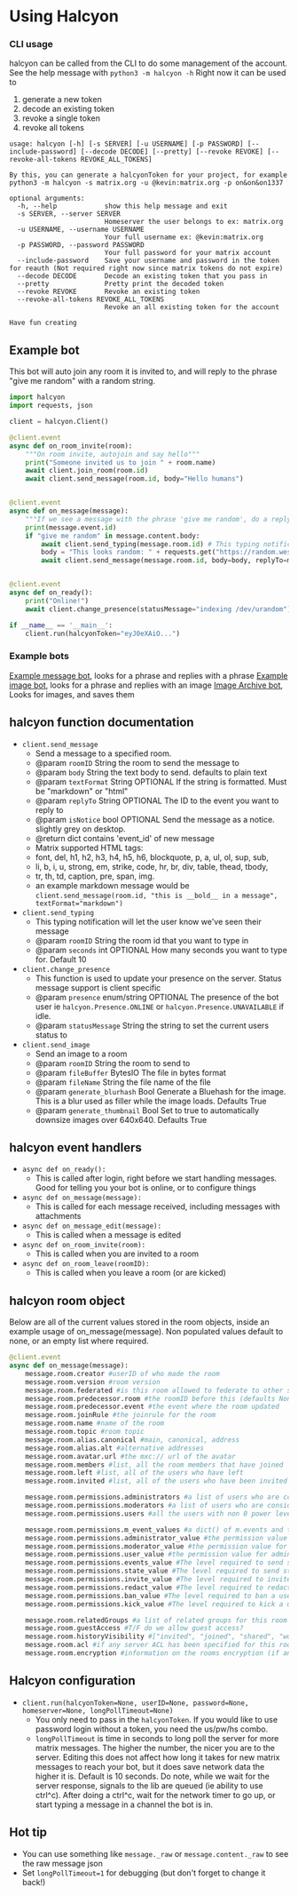 # Using Halcyon

### CLI usage
halcyon can be called from the CLI to do some management of the account. \
See the help message with `python3 -m halcyon -h`
Right now it can be used to
1. generate a new token
2. decode an existing token
3. revoke a single token
4. revoke all tokens

```
usage: halcyon [-h] [-s SERVER] [-u USERNAME] [-p PASSWORD] [--include-password] [--decode DECODE] [--pretty] [--revoke REVOKE] [--revoke-all-tokens REVOKE_ALL_TOKENS]

By this, you can generate a halcyonToken for your project, for example python3 -m halcyon -s matrix.org -u @kevin:matrix.org -p on&on&on1337

optional arguments:
  -h, --help            show this help message and exit
  -s SERVER, --server SERVER
                        Homeserver the user belongs to ex: matrix.org
  -u USERNAME, --username USERNAME
                        Your full username ex: @kevin:matrix.org
  -p PASSWORD, --password PASSWORD
                        Your full password for your matrix account
  --include-password    Save your username and password in the token for reauth (Not required right now since matrix tokens do not expire)
  --decode DECODE       Decode an existing token that you pass in
  --pretty              Pretty print the decoded token
  --revoke REVOKE       Revoke an existing token
  --revoke-all-tokens REVOKE_ALL_TOKENS
                        Revoke an all existing token for the account

Have fun creating
```

## Example bot
This bot will auto join any room it is invited to, and will reply to the phrase "give me random" with a random string.
```python
import halcyon
import requests, json

client = halcyon.Client()

@client.event
async def on_room_invite(room):
    """On room invite, autojoin and say hello"""
    print("Someone invited us to join " + room.name)
    await client.join_room(room.id)
    await client.send_message(room.id, body="Hello humans")


@client.event
async def on_message(message):
    """If we see a message with the phrase 'give me random', do a reply message with 32 random characters"""
    print(message.event.id)
    if "give me random" in message.content.body:
        await client.send_typing(message.room.id) # This typing notification will let the user know we've seen their message
        body = "This looks random: " + requests.get("https://random.wesring.com").json()["value"]
        await client.send_message(message.room.id, body=body, replyTo=message.event.id)


@client.event
async def on_ready():
    print("Online!")
    await client.change_presence(statusMessage="indexing /dev/urandom")

if __name__ == '__main__':
    client.run(halcyonToken="eyJ0eXAiO...")
```

### Example bots

[Example message bot](./examples/basic_message_bot.py), looks for a phrase and replies with a phrase
[Example image bot](./examples/basic_image_bot.py), looks for a phrase and replies with an image
[Image Archive bot](./examples/image_archive_bot.py), Looks for images, and saves them

## halcyon function documentation
+ `client.send_message`
    + Send a message to a specified room.
    + @param `roomID` String the room to send the message to
    + @param `body` String the text body to send. defaults to plain text
    + @param `textFormat` String OPTIONAL If the string is formatted. Must be "markdown" or "html"
    + @param `replyTo` String OPTIONAL The ID to the event you want to reply to
    + @param `isNotice` bool OPTIONAL Send the message as a notice. slightly grey on desktop.
    + @return dict contains 'event_id' of new message
    + Matrix supported HTML tags:
    + font, del, h1, h2, h3, h4, h5, h6, blockquote, p, a, ul, ol, sup, sub, 
    + li, b, i, u, strong, em, strike, code, hr, br, div, table, thead, tbody, 
    + tr, th, td, caption, pre, span, img.
    + an example markdown message would be `client.send_message(room.id, "this is __bold__ in a message", textFormat="markdown")`
+ `client.send_typing`
    + This typing notification will let the user know we've seen their message
    + @param `roomID` String the room id that you want to type in
    + @param `seconds` int OPTIONAL How many seconds you want to type for. Default 10
+ `client.change_presence`
    + This function is used to update your presence on the server. Status message support is client specific
    + @param `presence` enum/string OPTIONAL The presence of the bot user ie `halcyon.Presence.ONLINE` or `halcyon.Presence.UNAVAILABLE` if idle.
    + @param `statusMessage` String the string to set the current users status to
+ `client.send_image`
    + Send an image to a room
    + @param `roomID` String the room to send to
    + @param `fileBuffer` BytesIO The file in bytes format
    + @param `fileName` String the file name of the file
    + @param `generate_blurhash` Bool Generate a Bluehash for the image. This is a blur used as filler while the image loads. Defaults True
    + @param `generate_thumbnail` Bool Set to true to automatically downsize images over 640x640. Defaults True

## halcyon event handlers
+ `async def on_ready():`
    + This is called after login, right before we start handling messages. Good for telling you your bot is online, or to configure things  
+ `async def on_message(message):`
    + This is called for each message received, including messages with attachments
+ `async def on_message_edit(message):`
    + This is called when a message is edited
+ `async def on_room_invite(room):`
    + This is called when you are invited to a room
+ `async def on_room_leave(roomID):`
    + This is called when you leave a room (or are kicked)

## halcyon room object
Below are all of the current values stored in the room objects, inside an example usage of on_message(message). Non populated values default to none, or an empty list where required.
```python
@client.event
async def on_message(message):
    message.room.creator #userID of who made the room 
    message.room.version #room version
    message.room.federated #is this room allowed to federate to other servers?
    message.room.predecessor.room #the roomID before this (defaults None if there isnt one)
    message.room.predecessor.event #the event where the room updated
    message.room.joinRule #the joinrule for the room
    message.room.name #name of the room
    message.room.topic #room topic
    message.room.alias.canonical #main, canonical, address
    message.room.alias.alt #alternative addresses
    message.room.avatar.url #the mxc:// url of the avatar
    message.room.members #list, all the room members that have joined
    message.room.left #list, all of the users who have left
    message.room.invited #list, all of the users who have been invited but not joined

    message.room.permissions.administrators #a list of users who are considered administrators
    message.room.permissions.moderators #a list of users who are considered moderators
    message.room.permissions.users #all the users with non 0 power levels

    message.room.permissions.m_event_values #a dict() of m.events and the value required to send them
    message.room.permissions.administrator_value #the permission value for administrators (always 100)
    message.room.permissions.moderator_value #the permission value for administrators (always 50)
    message.room.permissions.user_value #the permission value for administrators (0)
    message.room.permissions.events_value #The level required to send specific event types
    message.room.permissions.state_value #The level required to send state events
    message.room.permissions.invite_value #The level required to invite a user
    message.room.permissions.redact_value #The level required to redact other users comments 
    message.room.permissions.ban_value #The level required to ban a user
    message.room.permissions.kick_value #The level required to kick a user

    message.room.relatedGroups #a list of related groups for this room (ie groups)
    message.room.guestAccess #T/F do we allow guest access?
    message.room.historyVisibility #["invited", "joined", "shared", "world_readable"] 
    message.room.acl #if any server ACL has been specified for this room
    message.room.encryption #information on the rooms encryption (if any)
```


## Halcyon configuration
+ `client.run(halcyonToken=None, userID=None, password=None, homeserver=None, longPollTimeout=None)`
    + You only need to pass in the `halcyonToken`. If you would like to use password login without a token, you need the us/pw/hs combo. 
    + `longPollTimeout` is time in seconds to long poll the server for more matrix messages. The higher the number, the nicer you are to the server. Editing this does not affect how long it takes for new matrix messages to reach your bot, but it does save network data the higher it is. Default is 10 seconds. Do note, while we wait for the server response, signals to the lib are queued (ie ability to use ctrl^c). After doing a ctrl^c, wait for the network timer to go up, or start typing a message in a channel the bot is in.


## Hot tip
+ You can use something like `message._raw` or `message.content._raw` to see the raw message json
+ Set `longPollTimeout=1` for debugging (but don't forget to change it back!)
